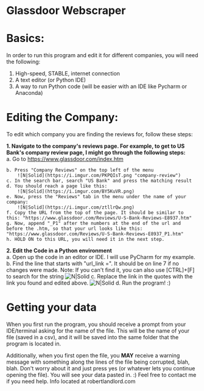 # Glassdoor Webscraper


# Basics:

In order to run this program and edit it for different companies, you will need the following:
1. High-speed, STABLE, internet connection
2. A text editor (or Python IDE)
3. A way to run Python code (will be easier with an IDE like Pycharm or Anaconda)

# Editing the Company:
To edit which company you are finding the reviews for, follow these steps:

**1. Navigate to the company's reviews page. For example, to get to US Bank's company review page, I might go through the following steps:**  
    a. Go to https://www.glassdoor.com/index.htm
    
    b. Press "Company Reviews" on the top left of the menu
        ![N|Solid](https://i.imgur.com/PKPQIsT.png "company-review")
    c. In the search bar, search "US Bank" and press the matching result
    d. You should reach a page like this: 
        ![N|Solid](https://i.imgur.com/BY5KuVR.png)
    e. Now, press the "Reviews" tab in the menu under the name of your company:
        ![N|Solid](https://i.imgur.com/ztllrQw.png)
    f. Copy the URL from the top of the page. It should be similar to this: "https://www.glassdoor.com/Reviews/U-S-Bank-Reviews-E8937.htm"
    g. Now, append "_P1" after the numbers at the end of the url and before the .htm, so that your url looks like this:
    "https://www.glassdoor.com/Reviews/U-S-Bank-Reviews-E8937_P1.htm"
    h. HOLD ON to this URL, you will need it in the next step.
    
**2. Edit the Code in a Python environment**  
    a. Open up the code in an editor or IDE. I will use PyCharm for my example.
    b. Find the line that starts with "url_link =". It should be on line 7 if no changes were made.
        Note: If you can't find it, you can also use [CTRL]+[F] to search for the string
        ![N|Solid](https://i.imgur.com/ERWh4U3.png)
    c. Replace the link in the quotes with the link you found and edited above.
        ![N|Solid](https://i.imgur.com/Zi675FB.png)
    d. Run the program! :)
    
# Getting your data
When you first run the program, you should receive a prompt from your IDE/terminal asking for the name of the file.
This will be the name of your file (saved in a csv), and it will be saved into the same folder that the program is located in. 

Additionally, when you first open the file, you **MAY** receive a warning message with something along the lines of the file being corrupted, blah, blah. Don't worry about it and just press yes (or whatever lets you continue opening the file). You will see your data pasted in. :) Feel free to contact me if you need help. Info located at robertlandlord.com
    





